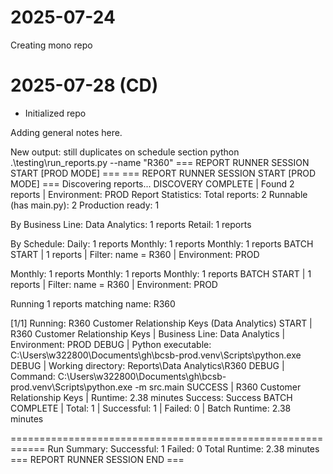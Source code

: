 # 2025-07-24
Creating mono repo

# 2025-07-28 (CD)
- Initialized repo

Adding general notes here.

New output: still duplicates on schedule section
python .\testing\run_reports.py --name "R360"
=== REPORT RUNNER SESSION START [PROD MODE] ===
=== REPORT RUNNER SESSION START [PROD MODE] ===
Discovering reports...
DISCOVERY COMPLETE | Found 2 reports | Environment: PROD
Report Statistics:
   Total reports: 2
   Runnable (has main.py): 2
   Production ready: 1

By Business Line:
   Data Analytics: 1 reports
   Retail: 1 reports

By Schedule:
   Daily: 1 reports
   Monthly: 1 reports
   Monthly: 1 reports
BATCH START | 1 reports | Filter: name = R360 | Environment: PROD

   Monthly: 1 reports
   Monthly: 1 reports
   Monthly: 1 reports
BATCH START | 1 reports | Filter: name = R360 | Environment: PROD

Running 1 reports matching name: R360

[1/1] Running: R360 Customer Relationship Keys (Data Analytics)
START | R360 Customer Relationship Keys | Business Line: Data Analytics | Environment: PROD
DEBUG | Python executable: C:\Users\w322800\Documents\gh\bcsb-prod\.venv\Scripts\python.exe
DEBUG | Working directory: Reports\Data Analytics\R360
DEBUG | Command: C:\Users\w322800\Documents\gh\bcsb-prod\.venv\Scripts\python.exe -m src.main
SUCCESS | R360 Customer Relationship Keys | Runtime: 2.38 minutes
   Success: Success
BATCH COMPLETE | Total: 1 | Successful: 1 | Failed: 0 | Batch Runtime: 2.38 minutes

============================================================
Run Summary:
   Successful: 1
   Failed: 0
   Total Runtime: 2.38 minutes
=== REPORT RUNNER SESSION END ===